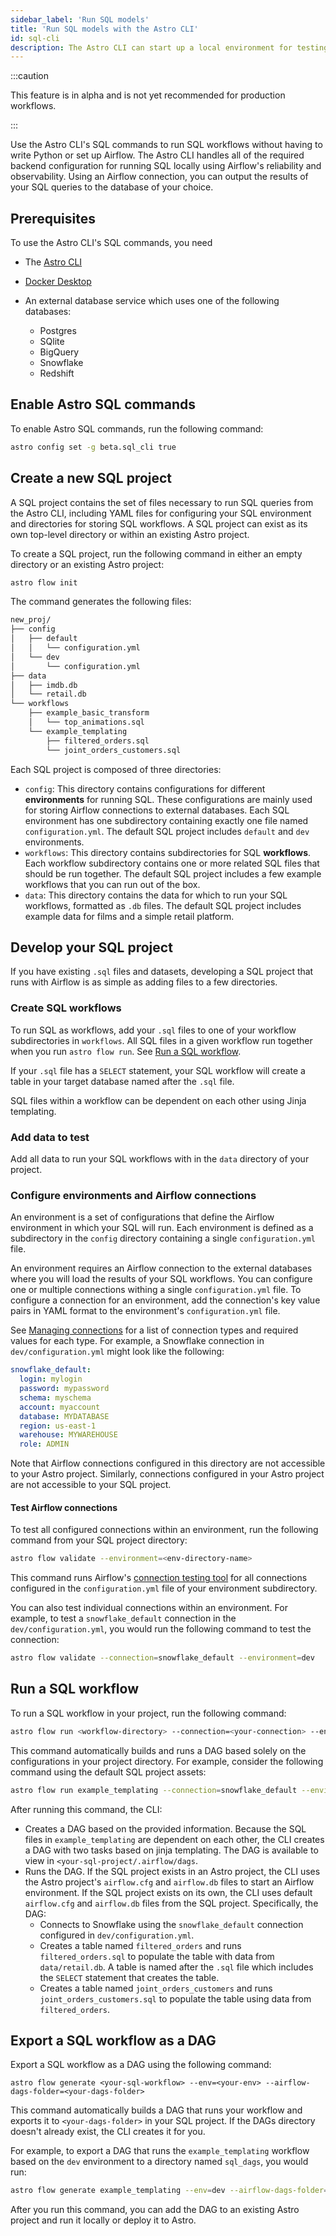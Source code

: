 ```yaml
---
sidebar_label: 'Run SQL models'
title: 'Run SQL models with the Astro CLI'
id: sql-cli
description: The Astro CLI can start up a local environment for testing SQL queries. Use YAML configuration and CLI commands to reliably run SQL in Airflow without having to write python. 
---
```


:::caution 

This feature is in alpha and is not yet recommended for production workflows.

:::

Use the Astro CLI's SQL commands to run SQL workflows without having to write Python or set up Airflow. The Astro CLI handles all of the required backend configuration for running SQL locally using Airflow's reliability and observability. Using an Airflow connection, you can output the results of your SQL queries to the database of your choice. 

## Prerequisites 

To use the Astro CLI's SQL commands, you need

- The [Astro CLI](overview.md)
- [Docker Desktop](https://www.docker.com/)
- An external database service which uses one of the following databases:
  
    - Postgres
    - SQlite
    - BigQuery
    - Snowflake
    - Redshift

## Enable Astro SQL commands 

To enable Astro SQL commands, run the following command: 

```sh
astro config set -g beta.sql_cli true
```

## Create a new SQL project 

A SQL project contains the set of files necessary to run SQL queries from the Astro CLI, including YAML files for configuring your SQL environment and directories for storing SQL workflows. A SQL project can exist as its own top-level directory or within an existing Astro project. 

To create a SQL project, run the following command in either an empty directory or an existing Astro project:

```sh
astro flow init
```

The command generates the following files: 

```sh
new_proj/
├── config
│   ├── default
│   │   └── configuration.yml
│   └── dev
│       └── configuration.yml
├── data
│   ├── imdb.db
│   └── retail.db
└── workflows
    ├── example_basic_transform
    │   └── top_animations.sql
    └── example_templating
        ├── filtered_orders.sql
        └── joint_orders_customers.sql
```

Each SQL project is composed of three directories:

- `config`: This directory contains configurations for different **environments** for running SQL. These configurations are mainly used for storing Airflow connections to external databases. Each SQL environment has one subdirectory containing exactly one file named `configuration.yml`. The default SQL project includes `default` and `dev` environments.
- `workflows`: This directory contains subdirectories for SQL **workflows**. Each workflow subdirectory contains one or more related SQL files that should be run together. The default SQL project includes a few example workflows that you can run out of the box. 
- `data`: This directory contains the data for which to run your SQL workflows, formatted as `.db` files. The default SQL project includes example data for films and a simple retail platform.

## Develop your SQL project 

If you have existing `.sql` files and datasets, developing a SQL project that runs with Airflow is as simple as adding files to a few directories.

### Create SQL workflows 

To run SQL as workflows, add your `.sql` files to one of your workflow subdirectories in `workflows`. All SQL files in a given workflow run together when you run `astro flow run`. See [Run a SQL workflow](#run-a-sql-workflow).

If your `.sql` file has a `SELECT` statement, your SQL workflow will create a table in your target database named after the `.sql` file.

SQL files within a workflow can be dependent on each other using Jinja templating.

### Add data to test

Add all data to run your SQL workflows with in the `data` directory of your project.

### Configure environments and Airflow connections

An environment is a set of configurations that define the Airflow environment in which your SQL will run. Each environment is defined as a subdirectory in the `config` directory containing a single `configuration.yml` file. 

An environment requires an Airflow connection to the external databases where you will load the results of your SQL workflows. You can configure one or multiple connections withing a single `configuration.yml` file. To configure a connection for an environment, add the connection's key value pairs in YAML format to the environment's `configuration.yml` file. 

See [Managing connections](https://airflow.apache.org/docs/apache-airflow/stable/howto/connection.html) for a list of connection types and required values for each type. For example, a Snowflake connection in `dev/configuration.yml` might look like the following: 

```yaml
snowflake_default:
  login: mylogin
  password: mypassword
  schema: myschema
  account: myaccount
  database: MYDATABASE
  region: us-east-1
  warehouse: MYWAREHOUSE
  role: ADMIN
```

Note that Airflow connections configured in this directory are not accessible to your Astro project. Similarly, connections configured in your Astro project are not accessible to your SQL project. 

#### Test Airflow connections

To test all configured connections within an environment, run the following command from your SQL project directory:

```sh
astro flow validate --environment=<env-directory-name>
```

This command runs Airflow's [connection testing tool](https://airflow.apache.org/docs/apache-airflow/stable/howto/connection.html#testing-connections) for all connections configured in the `configuration.yml` file of your environment subdirectory. 

You can also test individual connections within an environment. For example, to test a `snowflake_default` connection in the `dev/configuration.yml`, you would run the following command to test the connection:

```sh
astro flow validate --connection=snowflake_default --environment=dev
```

## Run a SQL workflow

To run a SQL workflow in your project, run the following command: 

```sh
astro flow run <workflow-directory> --connection=<your-connection> --environment=<your-environment>
```

This command automatically builds and runs a DAG based solely on the configurations in your project directory. For example, consider the following command using the default SQL project assets:

```sh
astro flow run example_templating --connection=snowflake_default --environment=dev
```

After running this command, the CLI:

- Creates a DAG based on the provided information. Because the SQL files in `example_templating` are dependent on each other, the CLI creates a DAG with two tasks based on jinja templating. The DAG is available to view in `<your-sql-project/.airflow/dags`.
- Runs the DAG. If the SQL project exists in an Astro project, the CLI uses the Astro project's `airflow.cfg` and `airflow.db` files to start an Airflow environment. If the SQL project exists on its own, the CLI uses default `airflow.cfg` and `airflow.db` files from the SQL project. Specifically, the DAG:
    - Connects to Snowflake using the `snowflake_default` connection configured in `dev/configuration.yml`.
    - Creates a table named `filtered_orders` and runs `filtered_orders.sql` to populate the table with data from `data/retail.db`. A table is named after the `.sql` file which includes the `SELECT` statement that creates the table. 
    - Creates a table named `joint_orders_customers` and runs `joint_orders_customers.sql` to populate the table using data from `filtered_orders`.

## Export a SQL workflow as a DAG

Export a SQL workflow as a DAG using the following command: 

```
astro flow generate <your-sql-workflow> --env=<your-env> --airflow-dags-folder=<your-dags-folder>
```

This command automatically builds a DAG that runs your workflow and exports it to `<your-dags-folder>` in your SQL project. If the DAGs directory doesn't already exist, the CLI creates it for you. 

For example, to export a DAG that runs the `example_templating` workflow based on the `dev` environment to a directory named `sql_dags`, you would run: 

```sh
astro flow generate example_templating --env=dev --airflow-dags-folder=sql_dags
```

After you run this command, you can add the DAG to an existing Astro project and run it locally or deploy it to Astro.
